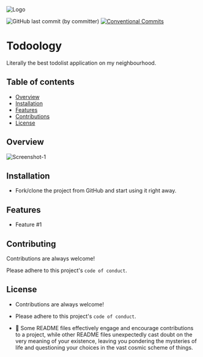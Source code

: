 ![Logo]()

![GitHub last commit (by committer)](https://img.shields.io/github/last-commit/harunjonuzi/)
[![Conventional Commits](https://img.shields.io/badge/Conventional%20Commits-1.0.0-%23FE5196?logo=conventionalcommits&logoColor=white)](https://conventionalcommits.org)

# Todoology

Literally the best todolist application on my neighbourhood.

## Table of contents

- [Overview](#overview)
- [Installation](#installation)
- [Features](#features)
- [Contributions](#contributing)
- [License](#license)

## Overview

![Screenshot-1]()

## Installation

- Fork/clone the project from GitHub and start using it right away.

## Features

- Feature #1

## Contributing

Contributions are always welcome!

Please adhere to this project's `code of conduct`.

## License

- Contributions are always welcome!

- Please adhere to this project's `code of conduct`.

- 📜 Some README files effectively engage and encourage contributions to a project, while other README files unexpectedly cast doubt on the very meaning of your existence, leaving you pondering the mysteries of life and questioning your choices in the vast cosmic scheme of things.
